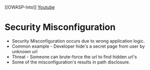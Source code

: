 [[OWASP-Into]]
[Youtube](https://www.youtube.com/watch?v=vheGnopQm6s)

# Security Misconfiguration
- Security Misconfiguration occurs due to wrong application logic.
- Common example - Developer hide's a secret page from user by unknown url
- Threat - Someone can brute-force the url to find hidden url's
- Some of the misconfiguration's results in path disclosure.